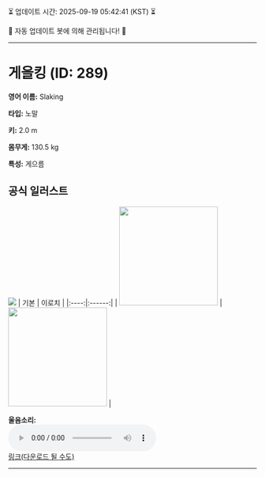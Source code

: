 
⏳ 업데이트 시간: 2025-09-19 05:42:41 (KST) ⏳

🤖 자동 업데이트 봇에 의해 관리됩니다! 🤖

---

# 게을킹 (ID: 289)
**영어 이름:** Slaking

**타입:** 노말

**키:** 2.0 m

**몸무게:** 130.5 kg

**특성:** 게으름

## 공식 일러스트
![](https://raw.githubusercontent.com/PokeAPI/sprites/master/sprites/pokemon/other/official-artwork/289.png)
| 기본 | 이로치 |
|:----:|:------:|
| <img src="http://play.pokemonshowdown.com/sprites/ani/slaking.gif" width="200"> | <img src="http://play.pokemonshowdown.com/sprites/ani-shiny/slaking.gif" width="200"> |

**울음소리:**<br><audio controls src="https://raw.githubusercontent.com/PokeAPI/cries/main/cries/pokemon/latest/289.ogg"></audio><br> [링크(다운로드 될 수도)](https://raw.githubusercontent.com/PokeAPI/cries/main/cries/pokemon/latest/289.ogg)


---

